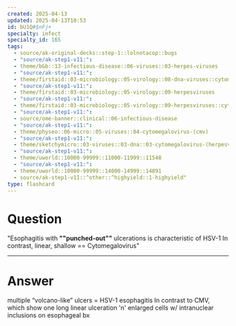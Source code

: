 ```yaml
---
created: 2025-04-13
updated: 2025-04-13T10:53
id: bU1Q#$nFj+
specialty: infect
specialty_id: 165
tags:
  - source/ak-original-decks::step-1::lolnotacop::bugs
  - "source/ak-step1-v11:": 
  - theme/b&b::13-infectious-disease::06-viruses::03-herpes-viruses
  - "source/ak-step1-v11:": 
  - theme/firstaid::03-microbiology::05-virology::08-dna-viruses::cytomegalovirus
  - "source/ak-step1-v11:": 
  - theme/firstaid::03-microbiology::05-virology::09-herpesviruses
  - "source/ak-step1-v11:": 
  - theme/firstaid::03-microbiology::05-virology::09-herpesviruses::cytomegalovirus
  - "source/ak-step1-v11:": 
  - source/ome-banner::clinical::06-infectious-disease
  - "source/ak-step1-v11:": 
  - theme/physeo::06-micro::05-viruses::04-cytomegalovirus-(cmv)
  - "source/ak-step1-v11:": 
  - theme/sketchymicro::03-viruses::03-dna::03-cytomegalovirus-(herpesviridae)
  - "source/ak-step1-v11:": 
  - theme/uworld::10000-99999::11000-11999::11548
  - "source/ak-step1-v11:": 
  - theme/uworld::10000-99999::14000-14999::14891
  - source/ak-step1-v11::^other::^highyield::1-highyield"
type: flashcard
---
```


# Question
"Esophagitis with **""punched-out""** ulcerations is characteristic of HSV-1   In contrast, linear, shallow == Cytomegalovirus"

---

# Answer
multiple “volcano-like” ulcers = HSV-1 esophagitis   In contrast to CMV, which show one long linear ulceration 'n' enlarged cells w/ intranuclear inclusions on esophageal bx